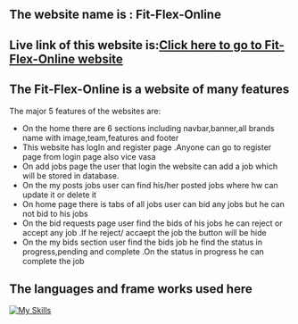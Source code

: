 ## The website name is :  Fit-Flex-Online
## Live link of this website is:[Click here to go to  Fit-Flex-Online website ](https://fitness-traker-ff4bf.web.app)

## The  Fit-Flex-Online is a website of many features

The major 5 features of the websites are:
* On the home there are 6 sections including navbar,banner,all brands name with image,team,features and footer
* This website has logIn and register page .Anyone can go to register page from login page also vice vasa
* On add  jobs page the user that login the website can add a job which will be stored in database.
* On the my posts jobs user can find his/her posted jobs where hw can update it or delete it
* On home page there is tabs of all jobs user can bid any jobs but he can not bid to his jobs
* On the bid requests page user find the bids of his jobs he can reject or accept any job .If he reject/ accaept the job the button will be hide
* On the my bids section user find the bids job he find the status in progress,pending and complete .On the status in progress he can complete  the job

## The languages and frame works used here
 [![My Skills](https://skillicons.dev/icons?i=js,html,css,firebase,express,mongodb,nodejs)](https://skillicons.dev)